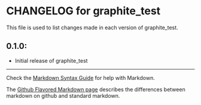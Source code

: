 # CHANGELOG for graphite_test

This file is used to list changes made in each version of graphite_test.

## 0.1.0:

* Initial release of graphite_test

- - - 
Check the [Markdown Syntax Guide](http://daringfireball.net/projects/markdown/syntax) for help with Markdown.

The [Github Flavored Markdown page](http://github.github.com/github-flavored-markdown/) describes the differences between markdown on github and standard markdown.
